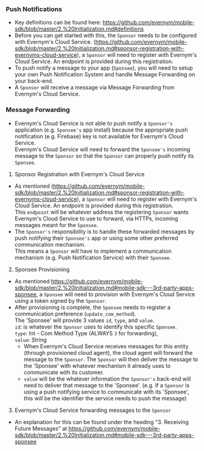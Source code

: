 ### Push Notifications
- Key definitions can be found here: https://github.com/evernym/mobile-sdk/blob/master/2.%20Initialization.md#definitions
 - Before you can get started with this, the `Sponsor` needs to be configured with Evernym's Cloud Service. (https://github.com/evernym/mobile-sdk/blob/master/2.%20Initialization.md#sponsor-registration-with-evernyms-cloud-service), a `Sponsor` will need to register with Evernym's Cloud Service. An endpoint is provided during this registration. 
- To push notify a message to your app (`Sponsee`), you will need to setup your own Push Notification System and handle Message Forwarding on your back-end.
- A `Sponsor` will receive a message via Message Forwarding from Evernym's Cloud Service.
### Message Forwarding
- Evernym's Cloud Service is not able to push notify a `Sponsor's` application (e.g. `Sponsee's` app install) because the appropriate push notification (e.g. Firebase) key is not available for Evernym's Cloud Service. \
Evernym's Cloud Service will need to forward the `Sponsee's` incoming message to the `Sponsor` so that the `Sponsor` can properly push notify its `Sponsee`. 

1. Sponsor Registration with Evernym's Cloud Service
 - As mentioned (https://github.com/evernym/mobile-sdk/blob/master/2.%20Initialization.md#sponsor-registration-with-evernyms-cloud-service), a `Sponsor` will need to register with Evernym's Cloud Service. An endpoint is provided during this registration. \
 This `endpoint` will be whatever address the registering `Sponsor` wants Evernym's Cloud Service to use to forward, via HTTPs, incoming messages meant for the `Sponsee`.
 - The `Sponsor's` responsibility is to handle these forwarded messages by push notifying their `Sponsee's` app or using some other preferred communication mechanism. \
 This means a `Sponsor` will have to implement a communication mechanism (e.g. Push Notification Service) with their `Sponsee`.
    
2. Sponsee Provisioning 
 - As mentioned https://github.com/evernym/mobile-sdk/blob/master/2.%20Initialization.md#mobile-sdk---3rd-party-apps-sponsee, a `Sponsee` will need to provision with Evernym's Cloud Service using a token signed by the `Sponsor`.
 - After provisioning is complete, the `Sponsee` needs to register a communication preference (`update_com_method`). \
   The 'Sponsee' will provide 3 values `id`, `type`, and `value`. \
      `id`: is whatever the `Sponsor` uses to identify this specific `Sponsee`. \
      `type`: Int - Com Method Type (ALWAYS `3` for forwarding), \
      `value`: String 
      - When Evernym's Cloud Service receives messages for this entity (through provisioned cloud agent), the cloud agent will forward the message to the `Sponsor`. The `Sponsor` will then deliver the message to the 'Sponsee' with whatever mechanism it already uses to communicate with its customer.  
      - `value` will be the whatever information the `Sponsor's` back-end will need to deliver that message to the 'Sponsee'. (e.g. If a `Sponsor` is using a push notifying service to communicate with its 'Sponsee', this will be the identifier the service needs to push the message)
      
3. Evernym's Cloud Service forwarding messages to the `Sponsor`
- An explanation for this can be found under the heading "3. Receiving Future Messages" at https://github.com/evernym/mobile-sdk/blob/master/2.%20Initialization.md#mobile-sdk---3rd-party-apps-sponsee

